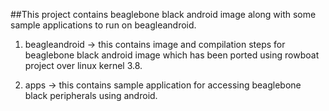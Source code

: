 ##This project contains beaglebone black android image along with some sample applications to run on beagleandroid.

1. beagleandroid -> this contains image and compilation steps for beaglebone black android image which has been ported using rowboat project over linux kernel 3.8.

2. apps -> this contains sample application for accessing beaglebone black peripherals using android.